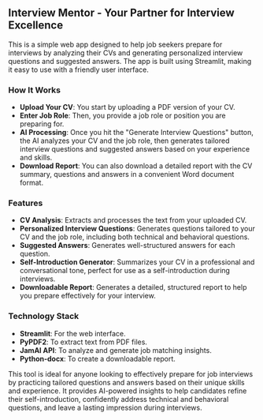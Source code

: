 ## Interview Mentor - Your Partner for Interview Excellence

This is a simple web app designed to help job seekers prepare for interviews by analyzing their CVs and generating personalized interview questions and suggested answers. The app is built using Streamlit, making it easy to use with a friendly user interface.

### How It Works

- **Upload Your CV**: You start by uploading a PDF version of your CV.
- **Enter Job Role**: Then, you provide a job role or position you are preparing for.
- **AI Processing**: Once you hit the "Generate Interview Questions" button, the AI analyzes your CV and the job role, then generates tailored interview questions and suggested answers based on your experience and skills.
- **Download Report**: You can also download a detailed report with the CV summary, questions and answers in a convenient Word document format.

### Features

- **CV Analysis**: Extracts and processes the text from your uploaded CV.
- **Personalized Interview Questions**: Generates questions tailored to your CV and the job role, including both technical and behavioral questions.
- **Suggested Answers**: Generates well-structured answers for each question.
- **Self-Introduction Generator**: Summarizes your CV in a professional and conversational tone, perfect for use as a self-introduction during interviews.
- **Downloadable Report**: Generates a detailed, structured report to help you prepare effectively for your interview.

### Technology Stack

- **Streamlit**: For the web interface.
- **PyPDF2**: To extract text from PDF files.
- **JamAI API**: To analyze and generate job matching insights.
- **Python-docx**: To create a downloadable report.

This tool is ideal for anyone looking to effectively prepare for job interviews by practicing tailored questions and answers based on their unique skills and experience. It provides AI-powered insights to help candidates refine their self-introduction, confidently address technical and behavioral questions, and leave a lasting impression during interviews.

